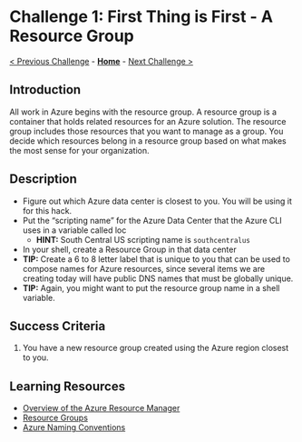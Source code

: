 # Challenge 1: First Thing is First - A Resource Group

[< Previous Challenge](./Challenge-00.md) - **[Home](../README.md)** - [Next Challenge >](./Challenge-02.md)

## Introduction

All work in Azure begins with the resource group. A resource group is a container that holds related resources for an Azure solution. The resource group includes those resources that you want to manage as a group. You decide which resources belong in a resource group based on what makes the most sense for your organization.

## Description

- Figure out which Azure data center is closest to you. You will be using it for this hack.
- Put the “scripting name” for the Azure Data Center that the Azure CLI uses in a variable called loc
  - **HINT:** South Central US scripting name is `southcentralus`
- In your shell, create a Resource Group in that data center
- **TIP:** Create a 6 to 8 letter label that is unique to you that can be used to compose names for Azure resources, since several items we are creating today will have public DNS names that must be globally unique.
- **TIP:** Again, you might want to put the resource group name in a shell variable.

## Success Criteria

1. You have a new resource group created using the Azure region closest to you.

## Learning Resources

- [Overview of the Azure Resource Manager](https://docs.microsoft.com/en-us/azure/azure-resource-manager/management/overview)
- [Resource Groups](https://docs.microsoft.com/en-us/azure/azure-resource-manager/management/overview#resource-groups)
- [Azure Naming Conventions](https://docs.microsoft.com/en-us/azure/architecture/best-practices/naming-conventions)
